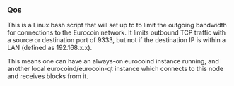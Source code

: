 ### Qos ###

This is a Linux bash script that will set up tc to limit the outgoing bandwidth for connections to the Eurocoin network. It limits outbound TCP traffic with a source or destination port of 9333, but not if the destination IP is within a LAN (defined as 192.168.x.x).

This means one can have an always-on eurocoind instance running, and another local eurocoind/eurocoin-qt instance which connects to this node and receives blocks from it.
